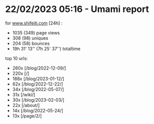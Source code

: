# 22/02/2023 05:16 - Umami report
for www.shifeiti.com [24h] :

 - 1035 (349) page views
 - 308 (98) uniques
 - 204 (58) bounces
 - 19h 31' 13'' (7h 25' 37'') totaltime


top 10 urls:
 - 260x [/blog/2022-12-09/]
 - 220x [/]
 - 188x [/blog/2023-01-12/]
 - 62x [/blog/2022-12-22/]
 - 34x [/blog/2022-05-07/]
 - 31x [/wiki/]
 - 30x [/blog/2023-02-03/]
 - 22x [/about/]
 - 14x [/blog/2022-05-24/]
 - 13x [/page/2/]


